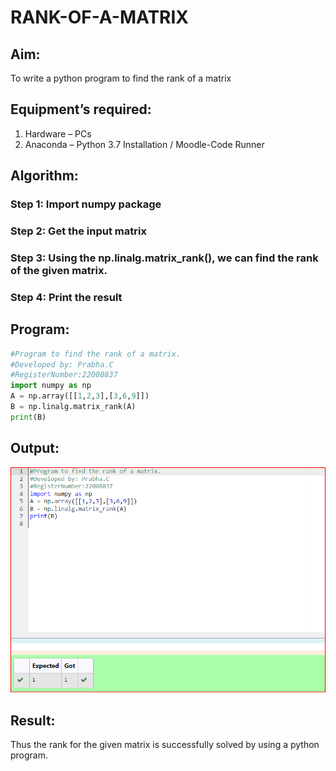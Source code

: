 # RANK-OF-A-MATRIX

## Aim:

To write a python program to find the rank of a matrix

## Equipment’s required:

1. 	Hardware – PCs
2. 	Anaconda – Python 3.7 Installation / Moodle-Code Runner

## Algorithm:

### Step 1: Import numpy package
### Step 2: Get the input matrix
### Step 3: Using the np.linalg.matrix_rank(), we can find the rank of the given matrix.
### Step 4: Print the result

## Program:
```python
#Program to find the rank of a matrix.
#Developed by: Prabha.C
#RegisterNumber:22008837
import numpy as np
A = np.array([[1,2,3],[3,6,9]])
B = np.linalg.matrix_rank(A)
print(B)
```

## Output:
![](./Screenshot%202023-01-14%20212344.png)

## Result:
Thus the rank for the given matrix is successfully solved by  using a python program.

